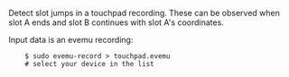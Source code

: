 Detect slot jumps in a touchpad recording. These can be observed when slot A
ends and slot B continues with slot A's coordinates.

Input data is an evemu recording:

        $ sudo evemu-record > touchpad.evemu
        # select your device in the list
